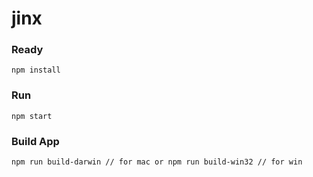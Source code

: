 # jinx

### Ready
`
npm install
`
### Run
`
npm start
`
### Build App
`
npm run build-darwin // for mac
or
npm run build-win32 // for win
`

